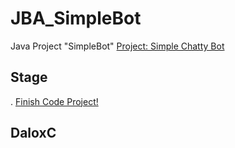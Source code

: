 # JBA_SimpleBot
Java Project "SimpleBot" <A HREF="https://hyperskill.org/projects/113?track=12"> Project: Simple Chatty Bot </A>

## Stage
. <A HREF="https//github.com/DaloxC/JBA_SimpleBot/blob/master/src/com/company/BotMaster.java"> Finish Code Project! </A>



## DaloxC
